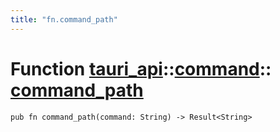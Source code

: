 ```yaml
---
title: "fn.command_path"
---
```


# Function [tauri_api](/docs/api/rust/tauri_api/../index.html)::​[command](/docs/api/rust/tauri_api/index.html)::​[command_path](/docs/api/rust/tauri_api/)

    pub fn command_path(command: String) -> Result<String>

      